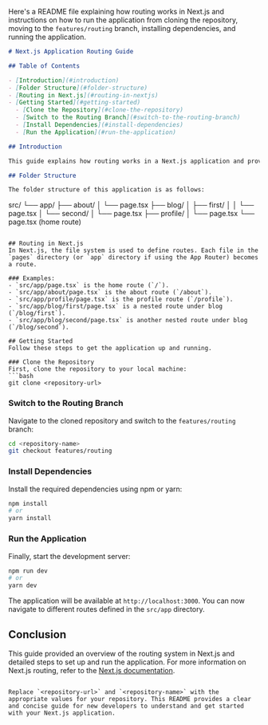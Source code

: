 Here's a README file explaining how routing works in Next.js and instructions on how to run the application from cloning the repository, moving to the `features/routing` branch, installing dependencies, and running the application.

```markdown
# Next.js Application Routing Guide

## Table of Contents

- [Introduction](#introduction)
- [Folder Structure](#folder-structure)
- [Routing in Next.js](#routing-in-nextjs)
- [Getting Started](#getting-started)
  - [Clone the Repository](#clone-the-repository)
  - [Switch to the Routing Branch](#switch-to-the-routing-branch)
  - [Install Dependencies](#install-dependencies)
  - [Run the Application](#run-the-application)

## Introduction

This guide explains how routing works in a Next.js application and provides instructions on how to set up and run the application from a Git repository.

## Folder Structure

The folder structure of this application is as follows:
```

src/
└── app/
├── about/
│ └── page.tsx
├── blog/
│ ├── first/
│ │ └── page.tsx
│ └── second/
│ └── page.tsx
├── profile/
│ └── page.tsx
└── page.tsx (home route)

````

## Routing in Next.js
In Next.js, the file system is used to define routes. Each file in the `pages` directory (or `app` directory if using the App Router) becomes a route.

### Examples:
- `src/app/page.tsx` is the home route (`/`).
- `src/app/about/page.tsx` is the about route (`/about`).
- `src/app/profile/page.tsx` is the profile route (`/profile`).
- `src/app/blog/first/page.tsx` is a nested route under blog (`/blog/first`).
- `src/app/blog/second/page.tsx` is another nested route under blog (`/blog/second`).

## Getting Started
Follow these steps to get the application up and running.

### Clone the Repository
First, clone the repository to your local machine:
```bash
git clone <repository-url>
````

### Switch to the Routing Branch

Navigate to the cloned repository and switch to the `features/routing` branch:

```bash
cd <repository-name>
git checkout features/routing
```

### Install Dependencies

Install the required dependencies using npm or yarn:

```bash
npm install
# or
yarn install
```

### Run the Application

Finally, start the development server:

```bash
npm run dev
# or
yarn dev
```

The application will be available at `http://localhost:3000`. You can now navigate to different routes defined in the `src/app` directory.

## Conclusion

This guide provided an overview of the routing system in Next.js and detailed steps to set up and run the application. For more information on Next.js routing, refer to the [Next.js documentation](https://nextjs.org/docs/routing/introduction).

```

Replace `<repository-url>` and `<repository-name>` with the appropriate values for your repository. This README provides a clear and concise guide for new developers to understand and get started with your Next.js application.
```
